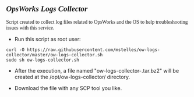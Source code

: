 ### <span style="font-family: times, serif; font-size:16pt; font-style:italic;">  OpsWorks Logs Collector

<span style="font-family: calibri, Garamond, 'Comic Sans MS' ;"> Script created to collect log files related to OpsWorks and the OS to help troubleshooting issues with this service.</span>

* Run this script as root user:
```
curl -O https://raw.githubusercontent.com/mstelles/ow-logs-collector/master/ow-logs-collector.sh
sudo sh ow-logs-collector.sh
```
* After the execution, a file named "ow-logs-collector-<instance ID>.tar.bz2" will be created at the /opt/ow-logs-collector/ directory.

* Download the file with any SCP tool you like.

